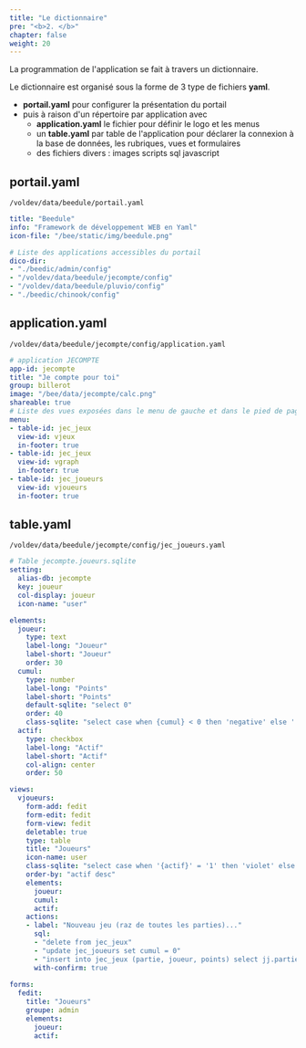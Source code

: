 ```yaml
---
title: "Le dictionnaire"
pre: "<b>2. </b>"
chapter: false
weight: 20
---
```


La programmation de l'application se fait à travers un dictionnaire.

Le dictionnaire est organisé sous la forme de 3 type de fichiers **yaml**.
- **portail.yaml** pour configurer la présentation du portail
- puis à raison d'un répertoire par application avec
  - **application.yaml** le fichier pour définir le logo et les menus
  - un **table.yaml** par table de l'application pour déclarer la connexion à la base de données, les rubriques, vues et formulaires
  - des fichiers divers : images scripts sql javascript
  
## portail.yaml

`/voldev/data/beedule/portail.yaml`

```yaml
title: "Beedule"
info: "Framework de développement WEB en Yaml"
icon-file: "/bee/static/img/beedule.png"

# Liste des applications accessibles du portail
dico-dir:
- "./beedic/admin/config"
- "/voldev/data/beedule/jecompte/config"
- "/voldev/data/beedule/pluvio/config"
- "./beedic/chinook/config"
```

## application.yaml

`/voldev/data/beedule/jecompte/config/application.yaml`

```yaml
# application JECOMPTE
app-id: jecompte
title: "Je compte pour toi"
group: billerot
image: "/bee/data/jecompte/calc.png"
shareable: true
# Liste des vues exposées dans le menu de gauche et dans le pied de page
menu: 
- table-id: jec_jeux
  view-id: vjeux
  in-footer: true
- table-id: jec_jeux
  view-id: vgraph
  in-footer: true
- table-id: jec_joueurs
  view-id: vjoueurs
  in-footer: true  
```

## table.yaml

`/voldev/data/beedule/jecompte/config/jec_joueurs.yaml`

```yaml
# Table jecompte.joueurs.sqlite
setting:
  alias-db: jecompte
  key: joueur
  col-display: joueur
  icon-name: "user"

elements:
  joueur:
    type: text
    label-long: "Joueur"
    label-short: "Joueur"
    order: 30
  cumul:
    type: number
    label-long: "Points"
    label-short: "Points"
    default-sqlite: "select 0"
    order: 40
    class-sqlite: "select case when {cumul} < 0 then 'negative' else '' end"
  actif:
    type: checkbox
    label-long: "Actif"
    label-short: "Actif"
    col-align: center
    order: 50

views:
  vjoueurs:
    form-add: fedit
    form-edit: fedit
    form-view: fedit
    deletable: true
    type: table
    title: "Joueurs"
    icon-name: user
    class-sqlite: "select case when '{actif}' = '1' then 'violet' else '' end"
    order-by: "actif desc"
    elements:
      joueur:
      cumul:
      actif:
    actions:
    - label: "Nouveau jeu (raz de toutes les parties)..."
      sql: 
      - "delete from jec_jeux"
      - "update jec_joueurs set cumul = 0"
      - "insert into jec_jeux (partie, joueur, points) select jj.partie, j.joueur, 0 from jec_joueurs as j left outer join (select coalesce(max(partie)+1,1) as partie from jec_jeux) as jj on j.actif = 1 where j.actif = 1"
      with-confirm: true
      
forms:
  fedit:
    title: "Joueurs"
    groupe: admin
    elements:
      joueur:
      actif:

```
